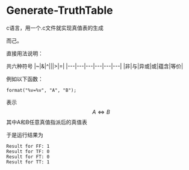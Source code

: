 # Generate-TruthTable
c语言，用一个.c文件就实现真值表的生成

而己。

直接用法说明：

共六种符号
|~|&|^|\||>|=|
|---|---|---|---|---|---|
|非|与|异或|或|蕴含|等价|

例如以下函数：

```format("%v=%v", "A", "B");```

表示
$$A\Leftrightarrow B$$
其中A和B任意真值指派后的真值表

于是运行结果为
```
Result for FF: 1
Result for TF: 0
Result for FT: 0
Result for TT: 1
```
